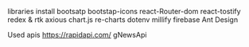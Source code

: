 libraries install
bootsatp
bootstap-icons
react-Router-dom
react-tostify
redex & rtk
axious
chart.js
re-charts
dotenv
millify
firebase
Ant Design

Used apis
https://rapidapi.com/
gNewsApi